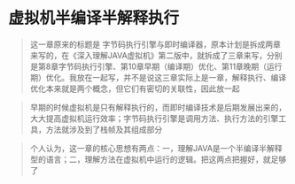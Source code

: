 
# 虚拟机半编译半解释执行

> 这一章原来的标题是 字节码执行引擎与即时编译器，原本计划是拆成两章来写的，在《深入理解JAVA虚拟机》第二版中，就拆成了三章来写，分别是第8章字节码执行引擎、第10章早期（编译期）优化、第11章晚期（运行期）优化。我放在一起写，并不是说这三章实际上是一章，解释执行、编译优化本来就是两个概念，但它们有密切的关联性，因此放一起

> 早期的时候虚拟机是只有解释执行的，而即时编译技术是后期发展出来的，大大提高虚拟机运行效率；字节码执行引擎是调用方法、执行方法的引擎工具，方法就涉及到了栈帧及其组成部分

> 个人认为，这一章的核心思想有两点：一，理解JAVA是一个半编译半解释型的语言；二，理解方法在虚拟机中运行的逻辑。把这两点把握好，就足够了


